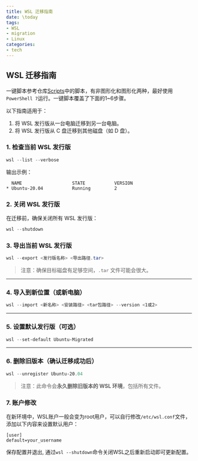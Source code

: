 ```yaml
---
title: WSL 迁移指南
date: \today
tags: 
- WSL
- migration
- Linux
categories: 
- tech
---
```


## WSL 迁移指南

一键脚本参考仓库[Scripts](https://github.com/TimoZhou1024/Scripts)中的脚本，有非图形化和图形化两种，最好使用`PowerShell 7`运行。一键脚本覆盖了下面的1~6步骤。

以下指南适用于：

1. 将 WSL 发行版从一台电脑迁移到另一台电脑。
2. 将 WSL 发行版从 C 盘迁移到其他磁盘（如 D 盘）。


### 1. 检查当前 WSL 发行版

```powershell
wsl --list --verbose
```

输出示例：

```
  NAME                   STATE           VERSION
* Ubuntu-20.04           Running         2
```

### 2. 关闭 WSL 发行版
在迁移前，确保关闭所有 WSL 发行版：

```powershell
wsl --shutdown
```


### 3. 导出当前 WSL 发行版

```powershell
wsl --export <发行版名称> <导出路径.tar>
```

> 注意：确保目标磁盘有足够空间，`.tar` 文件可能会很大。

---

### 4. 导入到新位置（或新电脑）

```powershell
wsl --import <新名称> <安装路径> <tar包路径> --version <1或2>
```


---

### 5. 设置默认发行版（可选）

```powershell
wsl --set-default Ubuntu-Migrated
```

---

### 6. 删除旧版本（确认迁移成功后）

```powershell
wsl --unregister Ubuntu-20.04
```

> 注意：此命令会**永久删除旧版本的 WSL 环境**，包括所有文件。


### 7. 账户修改

在新环境中，WSL账户一般会变为root用户，可以自行修改`/etc/wsl.conf`文件，添加以下内容来设置默认用户：

```config
[user]
default=your_username
```

保存配置并退出, 通过`wsl --shutdown`命令关闭WSL之后重新启动即可更新配置。